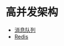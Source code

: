 # 高并发架构

* [消息队列](/ji-zhu-lei/gao-bing-fa-jia-gou/xiao-xi-dui-lie.md)
* [Redis](/ji-zhu-lei/gao-bing-fa-jia-gou/redis.md)



